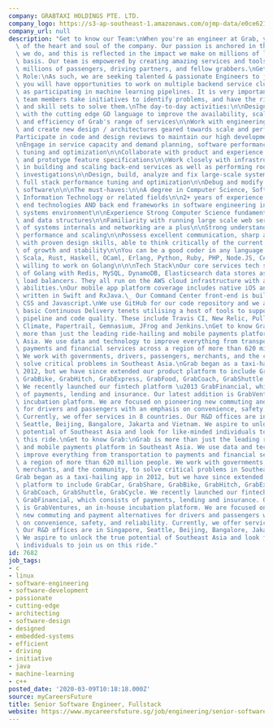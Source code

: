 ```yaml
---
company: GRABTAXI HOLDINGS PTE. LTD.
company_logo: https://s3-ap-southeast-1.amazonaws.com/ojmp-data/e0ce6217f41d15293ce91aad523de3be/grabtaxi-holdings.png
company_url: null
description: "Get to know our Team:\nWhen you're an engineer at Grab, you are part\
  \ of the heart and soul of the company. Our passion is anchored in the work that\
  \ we do, and this is reflected in the impact we make on millions of lives on a daily\
  \ basis. Our team is empowered by creating amazing services and tools that serve\
  \ millions of passengers, driving partners, and fellow grabbers.\nGet to know the\
  \ Role:\nAs such, we are seeking talented & passionate Engineers to join our team,\
  \ you will have opportunities to work on multiple backend service clusters as well\
  \ as participating in machine learning pipelines. It is very important that our\
  \ team members take initiatives to identify problems, and have the right mindset\
  \ and skill sets to solve them.\nThe day-to-day activities:\n\nDesign and write\
  \ with the cutting edge GO language to improve the availability, scalability, latency,\
  \ and efficiency of Grab's range of services\n\nWork with engineering team to explore\
  \ and create new design / architectures geared towards scale and performance\n\n\
  Participate in code and design reviews to maintain our high development standards\n\
  \nEngage in service capacity and demand planning, software performance analysis,\
  \ tuning and optimization\n\nCollaborate with product and experience teams to define\
  \ and prototype feature specifications\n\nWork closely with infrastructure team\
  \ in building and scaling back-end services as well as performing root cause analysis\
  \ investigations\n\nDesign, build, analyze and fix large-scale systems\n\nLearn\
  \ full stack performance tuning and optimization\n\nDebug and modify complex, production\
  \ software\n\n\nThe must-haves:\n\nA degree in Computer Science, Software Engineering,\
  \ Information Technology or related fields\n\n2+ years of experience with both front\
  \ end technologies AND back end frameworks in software engineering in a distributed\
  \ systems environment\n\nExperience Strong Computer Science fundamentals in algorithms\
  \ and data structures\n\nFamiliarity with running large scale web services; understanding\
  \ of systems internals and networking are a plus\n\nStrong understanding of system\
  \ performance and scaling\n\nPossess excellent communication, sharp analytical abilities\
  \ with proven design skills, able to think critically of the current system in terms\
  \ of growth and stability\n\nYou can be a good coder in any language (C++, C, Java,\
  \ Scala, Rust, Haskell, OCaml, Erlang, Python, Ruby, PHP, Node.JS, C# etc.), but\
  \ willing to work on Golang\n\n\nTech Stack\nOur core services tech stack consists\
  \ of Golang with Redis, MySQL, DynamoDB, Elasticsearch data stores as well as HAProxy\
  \ load balancers. They all run on the AWS cloud infrastructure with auto-scaling\
  \ abilities.\nOur mobile app platform coverage includes native iOS and Android,\
  \ written in Swift and RxJava.\_ Our Command Center front-end is built on HTML5,\
  \ CSS and Javascript.\nWe use GitHub for our code repository and we adhere to the\
  \ basic Continuous Delivery tenets utilising a host of tools to support our release\
  \ pipeline and code quality. These include Travis CI, New Relic, PullReview, Code\
  \ Climate, Papertrail, Gemnasium, JFrog and Jenkins.\nGet to know Grab:\nGrab is\
  \ more than just the leading ride-hailing and mobile payments platform in Southeast\
  \ Asia. We use data and technology to improve everything from transportation to\
  \ payments and financial services across a region of more than 620 million people.\
  \ We work with governments, drivers, passengers, merchants, and the community, to\
  \ solve critical problems in Southeast Asia.\nGrab began as a taxi-hailing app in\
  \ 2012, but we have since extended our product platform to include GrabCar, GrabShare,\
  \ GrabBike, GrabHitch, GrabExpress, GrabFood, GrabCoach, GrabShuttle, GrabCycle.\
  \ We recently launched our fintech platform \u2013 GrabFinancial, which consists\
  \ of payments, lending and insurance. Our latest addition is GrabVentures, an in-house\
  \ incubation platform. We are focused on pioneering new commuting and payment alternatives\
  \ for drivers and passengers with an emphasis on convenience, safety, and reliability.\
  \ Currently, we offer services in 8 countries. Our R&D offices are in Singapore,\
  \ Seattle, Beijing, Bangalore, Jakarta and Vietnam. We aspire to unlock the true\
  \ potential of Southeast Asia and look for like-minded individuals to join us on\
  \ this ride.\nGet to know Grab:\nGrab is more than just the leading ride-hailing\
  \ and mobile payments platform in Southeast Asia. We use data and technology to\
  \ improve everything from transportation to payments and financial services across\
  \ a region of more than 620 million people. We work with governments, drivers, passengers,\
  \ merchants, and the community, to solve critical problems in Southeast Asia.\n\
  Grab began as a taxi-hailing app in 2012, but we have since extended our product\
  \ platform to include GrabCar, GrabShare, GrabBike, GrabHitch, GrabExpress, GrabFood,\
  \ GrabCoach, GrabShuttle, GrabCycle. We recently launched our fintech platform \u2013\
  \ GrabFinancial, which consists of payments, lending and insurance. Our latest addition\
  \ is GrabVentures, an in-house incubation platform. We are focused on pioneering\
  \ new commuting and payment alternatives for drivers and passengers with an emphasis\
  \ on convenience, safety, and reliability. Currently, we offer services in 8 countries.\
  \ Our R&D offices are in Singapore, Seattle, Beijing, Bangalore, Jakarta and Vietnam.\
  \ We aspire to unlock the true potential of Southeast Asia and look for like-minded\
  \ individuals to join us on this ride."
id: 7682
job_tags:
- c
- linux
- software-engineering
- software-development
- passionate
- cutting-edge
- architecting
- software-design
- designed
- embedded-systems
- efficient
- driving
- initiative
- java
- machine-learning
- c++
posted_date: '2020-03-09T10:18:18.000Z'
source: myCareersFuture
title: Senior Software Engineer, Fullstack
website: https://www.mycareersfuture.sg/job/engineering/senior-software-engineer-fullstack-1eb81b0edbd02180eba45e40b62e370f
---
```

